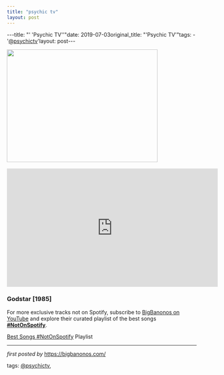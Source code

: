 ```yaml
---
title: "psychic tv"
layout: post
---
```

---title: "' 'Psychic TV''"date: 2019-07-03original_title: "'Psychic TV'"tags:  - '[@psychictv](/tags/psychictv/)'layout: post---<div class="separator" ><a href="https://i.ytimg.com/vi/-ohFwIs58CU/hqdefault.jpg" imageanchor="1"><img border="0" src="https://i.ytimg.com/vi/-ohFwIs58CU/hqdefault.jpg" width="400" height="300" data-original-width="480" data-original-height="360" /></a></div><br /><iframe width="560" height="315" src="https://www.youtube.com/embed/videoseries?list=PLtuNtuTatqI2UeI3-VOGAGOLR7D08PyVo" frameborder="0" allow="accelerometer; autoplay; encrypted-media; gyroscope; picture-in-picture" allowfullscreen></iframe><br /><h3>Godstar [1985]</h3><!--Subscribe and Playlist Links--><div>    <p>For more exclusive tracks not on Spotify, subscribe to <a href="https://www.youtube.com/[@BigBanonos](/tags/BigBanonos/)" target="_blank">BigBanonos on YouTube</a> and explore their curated playlist of the best songs <strong>[#NotOnSpotify](/tags/NotOnSpotify/)</strong>.</p>    <p><a href="https://www.youtube.com/playlist?list=PLtuNtuTatqI0kFahUCbtbfenC_ET5O_tr" target="_blank">Best Songs [#NotOnSpotify](/tags/NotOnSpotify/) Playlist<br /></a></p></div><hr /><p><em>first posted by</em> <a href="https://bigbanonos.com/" rel="noopener" target="_new">https://bigbanonos.com/</a></p><p>tags: [@psychictv](/tags/psychictv/),</p>